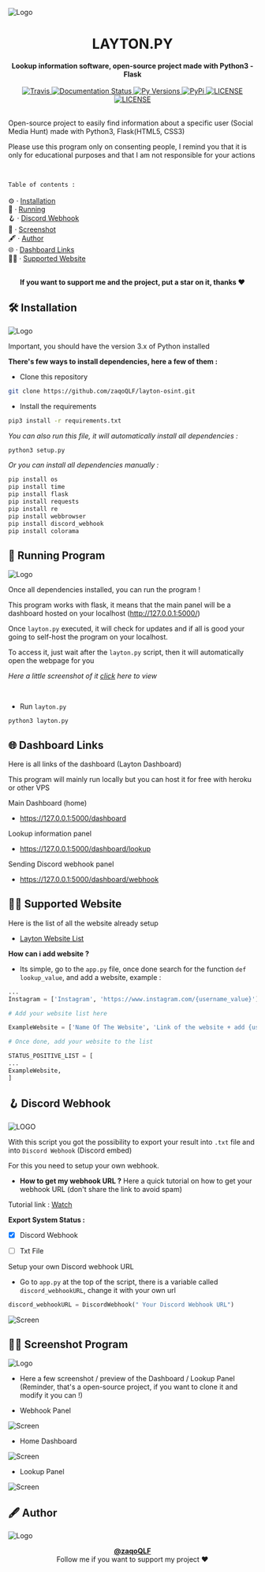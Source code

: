 
![Logo](https://i.ibb.co/716shyn/16-Fc-JJ-Shape-2-1.png)

<h1 align="center">LAYTON.PY</h1>

<div align="center">
  <strong>Lookup information software, open-source project made with Python3 - Flask</strong>
  <br>
  <br>

  <a href="https://img.shields.io/badge/GitHub-100000?style=for-the-badge&logo=github&logoColor=white">
    <img src="https://img.shields.io/badge/GitHub-100000?style=for-the-badge&logo=github&logoColor=white" alt="Travis" />
  </a>
  
  <a href="https://img.shields.io/badge/VSCode-0078D4?style=for-the-badge&logo=visual%20studio%20code&logoColor=white">
    <img src="https://img.shields.io/badge/VSCode-0078D4?style=for-the-badge&logo=visual%20studio%20code&logoColor=white" alt="Documentation Status" />
  </a>

  <a href="https://img.shields.io/badge/CSS3-1572B6?style=for-the-badge&logo=css3&logoColor=white">
    <img src="https://img.shields.io/badge/CSS3-1572B6?style=for-the-badge&logo=css3&logoColor=white" alt="Py Versions" />
  </a>

  <a href="https://img.shields.io/badge/HTML5-E34F26?style=for-the-badge&logo=html5&logoColor=white">
    <img src="https://img.shields.io/badge/HTML5-E34F26?style=for-the-badge&logo=html5&logoColor=white" alt="PyPi" />
  </a>

  <a href="https://img.shields.io/badge/Python-FFD43B?style=for-the-badge&logo=python&logoColor=blue">
    <img src="https://img.shields.io/badge/Python-FFD43B?style=for-the-badge&logo=python&logoColor=blue" alt="LICENSE" />
  </a>

  <a href="https://img.shields.io/badge/Flask-000000?style=for-the-badge&logo=flask&logoColor=white">
    <img src="https://img.shields.io/badge/Flask-000000?style=for-the-badge&logo=flask&logoColor=white" alt="LICENSE" />
  </a>

</div>
<br>

Open-source project to easily find information about a specific user (Social Media Hunt) made with Python3, Flask(HTML5, CSS3)

Please use this program only on consenting people, I remind you that it is only for educational purposes and that I am not responsible for your actions

<br>


`Table of contents :` <br><br>
⚙️ · [Installation](#-installation)
<br>
🚀 · [Running](#-running-program)
<br>
🪝 · [Discord Webhook](#-discord-webhook)
<br>
📸 · [Screenshot](#-screenshot-program)
<br>
🖋 · [Author](#-author)
<br>
🌐 · [Dashboard Links](#-dashboard-links)
<br>
👨‍💻 · [Supported Website](#-supported-website)



<br>

<div align="center">
    <strong>If you want to support me and the project, put a star on it, thanks ❤️</strong>
</div>



## 🛠 Installation


![Logo](https://i.ibb.co/kcJVSSs/Shape-2-7.png)

Important, you should have the version 3.x of Python installed

**There's few ways to install dependencies, here a few of them :**

- Clone this repository
```sh
git clone https://github.com/zaqoQLF/layton-osint.git
```

- Install the requirements
```sh
pip3 install -r requirements.txt
```

*You can also run this file, it will automatically install all dependencies :*
```sh
python3 setup.py
```
*Or you can install all dependencies manually :*
```sh
pip install os
pip install time
pip install flask
pip install requests
pip install re
pip install webbrowser
pip install discord_webhook
pip install colorama
```

## 🚀 Running Program

![Logo](https://i.ibb.co/q0q3k35/161v6-Y-Shape-2-4.png)


Once all dependencies installed, you can run the program !

This program works with flask, it means that the main panel will be a dashboard hosted on your localhost (http://127.0.0.1:5000/)

Once `layton.py` executed, it will check for updates and if all is good your going to self-host the program on your localhost.

To access it, just wait after the `layton.py` script, then it will automatically open the webpage for you

*Here a little screenshot of it [click](https://www.google.com) here to view*

<br>

- Run `layton.py`
```
python3 layton.py
```

## 🌐 Dashboard Links
Here is all links of the dashboard (Layton Dashboard)

This program will mainly run locally but you can host it for free with heroku or other VPS

Main Dashboard (home)
- https://127.0.0.1:5000/dashboard

Lookup information panel
- https://127.0.0.1:5000/dashboard/lookup

Sending Discord webhook panel
- https://127.0.0.1:5000/dashboard/webhook

## 👨‍💻 Supported Website

Here is the list of all the website already setup

- [Layton Website List](https://github.com/zaqoQLF/layton/blob/main/site.md)

**How can i add website ?**
  - Its simple, go to the `app.py` file, once done search for the function `def lookup_value`, and add a website, example :
  ```py
  ...
  Instagram = ['Instagram', 'https://www.instagram.com/{username_value}']
  
  # Add your website list here
  
  ExampleWebsite = ['Name Of The Website', 'Link of the website + add {username_value} at the end']
  
  # Once done, add your website to the list
  
  STATUS_POSITIVE_LIST = [
  ...
  ExampleWebsite,
  ]
  ```



## 🪝 Discord Webhook

![LOGO](https://i.ibb.co/61TnrVC/162f-RT-Shape-2-5.png)

With this script you got the possibility to export your result into `.txt` file and into `Discord Webhook` (Discord embed)

For this you need to setup your own webhook.

- **How to get my webhook URL ?**
Here a quick tutorial on how to get your webhook URL (don't share the link to avoid spam)

Tutorial link : [Watch](https://www.youtube.com/watch?v=K8vgRWZnSZw&ab_channel=ThomasBnt)

**Export System Status :**

- [x] Discord Webhook
- [ ] Txt File


Setup your own Discord webhook URL
- Go to `app.py` at the top of the script, there is a variable called `discord_webhookURL`, change it with your own url
```py
discord_webhookURL = DiscordWebhook(" Your Discord Webhook URL")
```

![Screen](https://i.ibb.co/rbRN2bZ/w2i312.png)

## 🕺🏻 Screenshot Program

![Logo](https://i.ibb.co/s64Dnxj/Shape-2-8.png)

- Here a few screenshot / preview of the Dashboard / Lookup Panel 
(Reminder, that's a open-source project, if you want to clone it and modify it you can !)

- Webhook Panel

![Screen](https://i.ibb.co/HqswD3S/webhook-Dashboard.png)

- Home Dashboard

![Screen](https://i.ibb.co/wSfBZv4/dashboard.png)

- Lookup Panel

![Screen](https://i.ibb.co/C0hC8XL/lookup-Dash.png)


## 🖋 Author

![Logo](https://i.ibb.co/WsJc30f/Shape-2-6.png)

<div align="center">
    <strong><a href="https://www.github.com/zaqoQLF">@zaqoQLF</a></strong>
    <br>
    Follow me if you want to support my project ❤️
</div>



